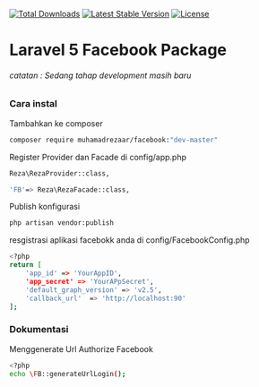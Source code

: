 [![Total Downloads](https://poser.pugx.org/muhamadrezaar/facebook/d/total.svg)](https://packagist.org/packages/muhamadrezaar/facebook)
[![Latest Stable Version](https://poser.pugx.org/muhamadrezaar/facebook/v/stable.svg)](https://packagist.org/packages/muhamadrezaar/facebook/v/stable.svg)
[![License](https://poser.pugx.org/muhamadrezaar/facebook/license.svg)](https://packagist.org/packages/muhamadrezaar/facebook)

# Laravel 5 Facebook Package

###### catatan : Sedang tahap development masih baru

### Cara instal 

Tambahkan ke composer

```sh
composer require muhamadrezaar/facebook:"dev-master"
```

Register Provider dan Facade di config/app.php

```sh
Reza\RezaProvider::class,
```

```sh
'FB'=> Reza\RezaFacade::class,
```

Publish konfigurasi

```sh
php artisan vendor:publish
```

resgistrasi aplikasi facebokk anda di config/FacebookConfig.php

```sh
<?php
return [
	'app_id' => 'YourAppID',
	'app_secret' => 'YourAPpSecret',
	'default_graph_version' => 'v2.5',
	'callback_url'	=> 'http://localhost:90'	
];
```

### Dokumentasi

Menggenerate Url Authorize Facebook

```sh
<?php
echo \FB::generateUrlLogin();
```



